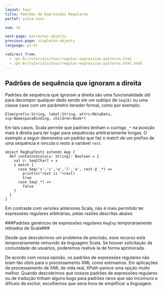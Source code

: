 ```yaml
---
layout: tour
title: Padrões de Expressões Regulares
partof: scala-tour

num: 14

next-page: extractor-objects
previous-page: singleton-objects
language: pt-br

redirect_from:
  - /pt-br/tutorials/tour/regular-expression-patterns.html
  - /pt-br/tutorials/tour/regular-expression-patterns.html.html
---
```


## Padrões de sequência que ignoram a direita ##

Padrões de sequência que ignoram a direita são uma funcionalidade útil para decompor qualquer dado sendo ele um subtipo de `Seq[A]` ou uma classe case com um parâmetro iterador formal, como por exemplo:

```
Elem(prefix:String, label:String, attrs:MetaData, scp:NamespaceBinding, children:Node*)
```
Em tais casos, Scala permite que padrões tenham o curinga `_*` na posição mais à direita para ter lugar para sequências arbitrariamente longas.
O exemplo a seguir demonstra um padrão que faz o match de um prefixo de uma sequência e vincula o resto à variável `rest`.

```tut
object RegExpTest1 extends App {
  def containsScala(x: String): Boolean = {
    val z: Seq[Char] = x
    z match {
      case Seq('s','c','a','l','a', rest @ _*) =>
        println("rest is "+rest)
        true
      case Seq(_*) =>
        false
    }
  }
}
```

Em contraste com versões anteriores Scala, não é mais permitido ter expressões regulares arbitrárias, pelas razões descritas abaixo.

###Padrões genéricos de expressões regulares `RegExp` temporariamente retirados de Scala###

Desde que descobrimos um problema de precisão, esse recurso está temporariamente removido da linguagem Scala. Se houver solicitação da comunidade de usuários, poderemos reativá-la de forma aprimorada.

De acordo com nossa opinião, os padrões de expressões regulares não eram tão úteis para o processamento XML como estimamos. Em aplicações de processamento de XML de vida real, XPath parece uma opção muito melhor. Quando descobrimos que nossos padrões de expressões regulares ou de tradução tinham alguns bugs para padrões raros que são incomuns e difíceis de excluir, escolhemos que seria hora de simplificar a linguagem.

